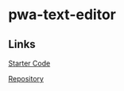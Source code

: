 # pwa-text-editor

## Links

[Starter Code](https://github.com/coding-boot-camp/cautious-meme)

[Repository](https://github.com/nrenner0211/pwa-text-editor)
